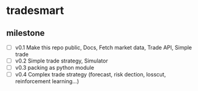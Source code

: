 # tradesmart

## milestone

- [ ] v0.1 Make this repo public, Docs, Fetch market data, Trade API, Simple trade
- [ ] v0.2 Simple trade strategy, Simulator
- [ ] v0.3 packing as python module
- [ ] v0.4 Complex trade strategy (forecast, risk dection, losscut, reinforcement learning...)